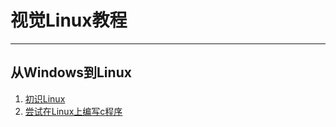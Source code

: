 # 视觉Linux教程 

---
##  从Windows到Linux

1. [初识Linux](./从Windows到Linux/初识linux/dist/index.html)
2. [尝试在Linux上编写c程序](./从Windows到Linux/Linux上的C/dist/index.html)
